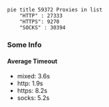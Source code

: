 
```mermaid
pie title 59372 Proxies in list
    "HTTP" : 27333
    "HTTPS": 9270
    "SOCKS" : 30394
```

### Some Info
#### Average Timeout

- mixed: 3.6s
- http: 1.9s
- https: 8.2s
- socks: 5.2s